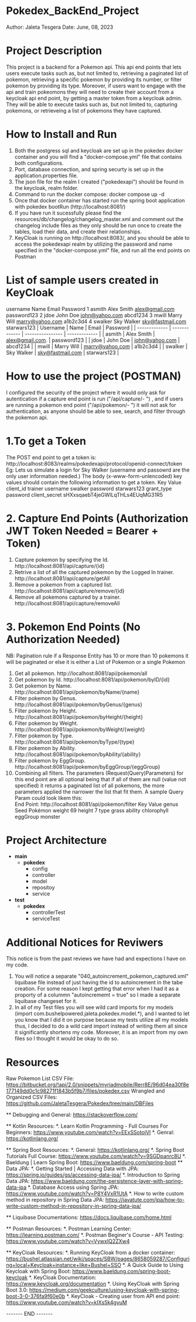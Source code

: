 # Pokedex_BackEnd_Project
Author: Jaleta Tesgera
Date: June, 08, 2023

# Project Description
This project is a backend for a Pokemon api. This api end points that lets users execute tasks such as, but not limited to, retrieving a paginated list of pokemon, retrieving a specific pokemon by providing its number, or filter pokemon by providing its type. Moreover, if users want to engage with the api and train pokeomons they will need to create their account from a keycloak api end point, by getting a master token from a keycloak admin. They will be able to execute tasks such as, but not limited to, capturing pokemons, or retrieveing a list of pokemons they have captured.

# How to Install and Run
1. Both the postgress sql and keycloak are set up in the pokedex docker container and you will find a "docker-compose.yml" file that contains both configurations.
2. Port, database connection, and spring securty is set up in the application.properties file.
3. The json file for the realm I created ("pokedexapi") should be found in the keycloak, realm folder.
4. Command to run the docker compose: docker compose up -d
5. Once that docker container has started run the spring boot application with pokedex bootRun (http://localhost:8081/)
6. If you have run it sucessfully please find the resources/db/changelog/changelog_master.xml and comment out the changelog include files as they only should be run once to create the tables, load their data, and create their relationships.
7. KeyCloak is running on http://localhost:8083/, and you should be able to access the pokedexapi realm by utilizing the password and name specified in the "docker-compose.yml" file, and run all the end points on Postman

# List of sample users created in KeyCloak
  username  Name          Email              Password
1	asmith    Alex Smith	  alex@gmail.com	   password123
2	jdoe      John Doe	    john@yahoo.com	   abcd1234
3	mwill     Marry Will	  marry@yahoo.com    a1b2c3d4
4 swalker   Sky Walker    sky@fastmail.com   starwars123
|   Username    |      Name     |     Email        |    Password   |
| ------------- | ------------- | ---------------- | ------------- |
| asmith        | Alex Smith    | alex@gmail.com.  | password123   |
| jdoe          | John Doe      | john@yahoo.com   | abcd1234      |
| mwill         | Marry Will    | marry@yahoo.com  | a1b2c3d4      |
| swalker       | Sky Walker    | sky@fastmail.com | starwars123   | 

# How to use the project (POSTMAN)
I configured the security of the project where it would only ask for autentication if a capture end point is run ("/api/capture/- ") , and if users are running a pokemon end point ("/api/pokemon/- ") it will not ask for authentication, as anyone should be able to see, search, and filter through the pokemon api.

# 1.To get a Token
The POST end point to get a token is: http://localhost:8083/realms/pokedexapi/protocol/openid-connect/token
Eg: Lets us simulate a login for Sky Walker (username and passowrd are the only user information needed.) The body (x-www-form-unlencoded) key values should contain the following information to get a token.
 Key            Value
 client_id      trainer
 username       swalker
 password       starwars123
 grant_type     password
 client_secret  sHXxsqaebT4jeGWlLqTHLs4EUqMG31R5
 
# 2. Capture End Points (Authorization JWT Token Needed = Bearer + Token)
1. Capture pokemon by specifying the Id. http://localhost:8081/api/capture/{id}
2. Retrive a list of all the captured pokemon by the Logged In trainer. http://localhost:8081/api/capture/getAll
3. Remove a pokemon from a captured list. http://localhost:8081/api/capture/remove/{id}
4. Remove all pokemons captured by a trainer. http://localhost:8081/api/capture/removeAll

# 3. Pokemon End Points (No Authorization Needed)
NB: Pagination rule if a Response Entity has 10 or more than 10 pokemons it will be paginated or else it is either a List of Pokemon or a single Pokemon
1. Get all pokemon. http://localhost:8081/api/pokemon/all
2. Get pokemon by Id. http://localhost:8081/api/pokemon/byID/{id}
3. Get pokemon by Name. http://localhost:8081/api/pokemon/byName/{name}
5. Filter pokemon by Genus. http://localhost:8081/api/pokemon/byGenus/{genus}
6. Filter pokemon by Height. http://localhost:8081/api/pokemon/byHeight/{height}
7. Filter pokemon by Weight. http://localhost:8081/api/pokemon/byWeight/{weight}
8. Filter pokemon by Type. http://localhost:8081/api/pokemon/byType/{type}
9. Filter pokemon by Ability. http://localhost:8081/api/pokemon/byAbility/{ability}
10. Filter pokemon by EggGroup. http://localhost:8081/api/pokemon/byEggGroup/{eggGroup}
11. Combining all filters. The parameters (Request(Query)Parameters) for this end point are all optional being that if all of them are null (value not specified) it returns a paginated list of all pokemons, the more parameters applied the narrower the list that fit them. A sample Query Param could look likem this:  
End Point: http://localhost:8081/api/pokemon/filter
Key        Value
genus      Seed Pokémon
weight     69
height     7
type       grass
ability    chlorophyll 
eggGroup   monster

# Project Architecture
* **main**
  *  **pokedex**
       * config
       * controller
       * model
       * repositoy
       * service
* **test**
  *  **pokedex**
       * controllerTest
       * serviceTest
     
# Additional Notices for Reviwers
This notice is from the past reviews we have had and expections I have on my code.
1. You will notice a separate "040_autoincrement_pokemon_captured.xml" liquibase file instead of just having the id to autoincrement in the tabe creation. For some reason I kept getting that error when I had it as a proporty of a colummn "autoincrememt = true" so I made a separate liquibase changeset for it.
2. In all of my Test files you will see wild card imports for my models (import com.bushelpowered.jaleta.pokedex.model.*), and I wanted to let you know that I did it on purpose because my tests utilize all my models thus, I decided to do a wild card import instead of writing them all since it significantly shortens my code. Moreover, it is an import from my own files so I thought it would be okay to do so.

# Resources

Raw Pokemon List CSV File: https://bitbucket.org/!api/2.0/snippets/myriadmobile/Rerr8E/96d04ea30f8e177149dd0c1c98271f1843b5f9b7/files/pokedex.csv
Wrangled and Organized CSV Files: https://github.com/JaletaTesgera/Pokedex/tree/main/DBFiles

** Debugging and General: https://stackoverflow.com/

** Kotlin Resources: 
*.   Learn Kotlin Programming - Full Courses For Beginners: https://www.youtube.com/watch?v=EExSSotojVI
*.   Genral: https://kotlinlang.org/

** Spring Boot Resources:
*.   General: https://kotlinlang.org/
*.   Spring Boot Tutorials Full Course: https://www.youtube.com/watch?v=9SGDpanrc8U
*.   Baeldung | Learn Spring Boot: https://www.baeldung.com/spring-boot
** Data JPA:
*.   Getting Started | Accessing Data with JPA: https://spring.io/guides/gs/accessing-data-jpa/
*.   Introduction to Spring Data JPA: https://www.baeldung.com/the-persistence-layer-with-spring-data-jpa
*.   Database Access using Spring JPA: https://www.youtube.com/watch?v=P8Y4VxR1UtA
*.   How to write custom method in repository in Spring Data JPA: https://javatute.com/jpa/how-to-write-custom-method-in-repository-in-spring-data-jpa/

** Liquibase Documentations: https://docs.liquibase.com/home.html

** Postman Resources:
*.   Postman Learning Center: https://learning.postman.com/
*.   Postman Beginer's Course - API Testing: https://www.youtube.com/watch?v=VywxIQ2ZXw4

** KeyCloak Resources:
*.   Running KeyCloak from a docker container: https://bushel.atlassian.net/wiki/spaces/SBW/pages/8658059287/Configuring+local+Keycloak+instance+like+Bushel+SSO
*.   A Quick Guide to Using Keycloak with Spring Boot: https://www.baeldung.com/spring-boot-keycloak
*.   KeyCloak Documentation: https://www.keycloak.org/documentation
*.   Using KeyCloak with Spring Boot 3.0: https://medium.com/geekculture/using-keycloak-with-spring-boot-3-0-376fa9f60e0b
*.   KeyCloak - Creating user from API end point: https://www.youtube.com/watch?v=kIXs5k4gyuM

------- END -------
